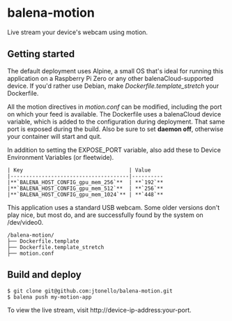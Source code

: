 # balena-motion
Live stream your device's webcam using motion.

## Getting started
The default deployment uses Alpine, a small OS that's ideal for running this application on a Raspberry Pi Zero or any other balenaCloud-supported device. If you'd rather use Debian, make _Dockerfile.template_stretch_ your Dockerfile.

All the motion directives in _motion.conf_ can be modified, including the port on which your feed is available. The Dockerfile uses a balenaCloud device variable, which is added to the configuration during deployment. That same port is exposed during the build. Also be sure to set __daemon off__, otherwise your container will start and quit.

In addition to setting the EXPOSE_PORT variable, also add these to Device Environment Variables (or fleetwide).

    | Key                                  | Value
    |--------------------------------------|----------
    |**`BALENA_HOST_CONFIG_gpu_mem_256`**  | **`192`**
    |**`BALENA_HOST_CONFIG_gpu_mem_512`**  | **`256`**
    |**`BALENA_HOST_CONFIG_gpu_mem_1024`** | **`448`**

This application uses a standard USB webcam. Some older versions don't play nice, but most do, and are successfully found by the system on /dev/video0.
```
/balena-motion/
├── Dockerfile.template
├── Dockerfile.template_stretch
├── motion.conf
```

## Build and deploy
```
$ git clone git@github.com:jtonello/balena-motion.git
$ balena push my-motion-app
```

To view the live stream, visit http://<nolink>device-ip-address:your-port.

